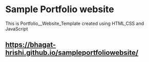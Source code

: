 # Sample Portfolio website
This is Portfolio__Website_Template created  using HTML,CSS and JavaScript

## https://bhagat-hrishi.github.io/sampleportfoliowebsite/
